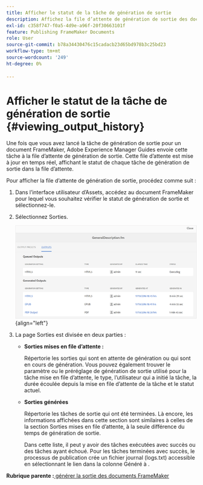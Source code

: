 ```yaml
---
title: Afficher le statut de la tâche de génération de sortie
description: Affichez la file d’attente de génération de sortie des documents FrameMaker. Découvrez comment afficher le statut d’une tâche de génération de sortie.
exl-id: c358f747-f0a5-4d9e-a96f-20f30663101f
feature: Publishing FrameMaker Documents
role: User
source-git-commit: b78a34430476c15cadacb23d65bd978b3c25bd23
workflow-type: tm+mt
source-wordcount: '249'
ht-degree: 0%

---
```


# Afficher le statut de la tâche de génération de sortie {#viewing_output_history}

Une fois que vous avez lancé la tâche de génération de sortie pour un document FrameMaker, Adobe Experience Manager Guides envoie cette tâche à la file d’attente de génération de sortie. Cette file d’attente est mise à jour en temps réel, affichant le statut de chaque tâche de génération de sortie dans la file d’attente.

Pour afficher la file d’attente de génération de sortie, procédez comme suit :

1. Dans l’interface utilisateur d’Assets, accédez au document FrameMaker pour lequel vous souhaitez vérifier le statut de génération de sortie et sélectionnez-le.

1. Sélectionnez Sorties.

   ![](images/output-queued-fm.png){align="left"}

1. La page Sorties est divisée en deux parties :

   - **Sorties mises en file d’attente :**

     Répertorie les sorties qui sont en attente de génération ou qui sont en cours de génération. Vous pouvez également trouver le paramètre ou le préréglage de génération de sortie utilisé pour la tâche mise en file d’attente, le type, l’utilisateur qui a initié la tâche, la durée écoulée depuis la mise en file d’attente de la tâche et le statut actuel.

   - **Sorties générées**

     Répertorie les tâches de sortie qui ont été terminées. Là encore, les informations affichées dans cette section sont similaires à celles de la section Sorties mises en file d’attente, à la seule différence du temps de génération de sortie.

     Dans cette liste, il peut y avoir des tâches exécutées avec succès ou des tâches ayant échoué. Pour les tâches terminées avec succès, le processus de publication crée un fichier journal \(logs.txt\) accessible en sélectionnant le lien dans la colonne Généré à .


**Rubrique parente :**&#x200B;[ générer la sortie des documents FrameMaker](fm-output-generatation.md)
